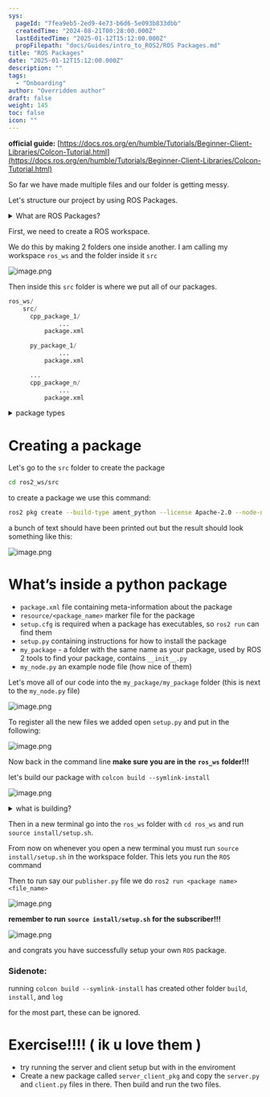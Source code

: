 ```yaml
---
sys:
  pageId: "7fea9eb5-2ed9-4e73-b6d6-5e093b833dbb"
  createdTime: "2024-08-21T00:28:00.000Z"
  lastEditedTime: "2025-01-12T15:12:00.000Z"
  propFilepath: "docs/Guides/intro_to_ROS2/ROS Packages.md"
title: "ROS Packages"
date: "2025-01-12T15:12:00.000Z"
description: ""
tags:
  - "Onboarding"
author: "Overridden author"
draft: false
weight: 145
toc: false
icon: ""
---
```


**official guide:** [https://docs.ros.org/en/humble/Tutorials/Beginner-Client-Libraries/Colcon-Tutorial.html](https://docs.ros.org/en/humble/Tutorials/Beginner-Client-Libraries/Colcon-Tutorial.html)

So far we have made multiple files and our folder is getting messy.

Let's structure our project by using ROS Packages.

<details>

<summary>What are ROS Packages?</summary>

ROS Packages are, as the name implies, packages of code that are highly sharable between ROS developers.

They consist of a folder, `package.xml` file, and source code

```python
      cpp_package_1/
		      ... imagine much code files here ..
          package.xml
```

</details>

First, we need to create a ROS workspace.

We do this by making 2 folders one inside another. I am calling my workspace `ros_ws` and the folder inside it `src`

![image.png](https://prod-files-secure.s3.us-west-2.amazonaws.com/d518164a-d88e-44d1-a4ee-3adb3bd8bce0/70706947-fd18-4537-a67b-e12946812d31/image.png?X-Amz-Algorithm=AWS4-HMAC-SHA256&X-Amz-Content-Sha256=UNSIGNED-PAYLOAD&X-Amz-Credential=ASIAZI2LB466WXW2XJI7%2F20250704%2Fus-west-2%2Fs3%2Faws4_request&X-Amz-Date=20250704T061408Z&X-Amz-Expires=3600&X-Amz-Security-Token=IQoJb3JpZ2luX2VjEB4aCXVzLXdlc3QtMiJGMEQCIG8dFpiXCV9gIoeSq%2BZ5x4HsntR0V7zUIPR%2Ft7FRYca%2BAiBBlSvIbvAhUFlwKf4K4BPP%2F0AJzSW%2F1Po3yvsPROhp4yr%2FAwgnEAAaDDYzNzQyMzE4MzgwNSIMWb5i2OOIYJP3Yg8FKtwDP33EKCUR1ia2B1ArIFpRfgM651glaQm7UapZi6QHgv6sta15ZGubTpvBfrEvEGOQZqWjtjXVKnYoLdJYJXTMZvMSwE1pO1TeXUZjeb7e78jTVQlE%2Bs4Kf7BguxtdxofDkGa3Z5ed8PbaomNplVsW6xcp3fhVX4t94CwMYli%2FFl5wVoM69k8I972yEpdfscBoOohMPnmcNmP06mfaVQPJepXs6G%2F5ZL1q0Yk07haBIRhUsIW6Z%2FRvC3bstAoDFoR0YFLmZMpbVJ3lo6Mw%2FuoU2ee8I9Ap%2FQ0l%2BwagaviIkqgwbLO7kpwnGuS1ZVmQxo1ljiNNZIqqJ1DsFsgeniEs0GslYW%2BakkkinnsjArznQm5YrEzOrOAKQBteN1Stk4Cmq3iWk0lZIkP4vuWmca3%2FDt42Uw4ku1n0yjpLGR0QOqRYIzyYTi5TIaIz%2F%2FCPl1%2FwAfAn8CYZOE2PnN9ug4jhmNpWvtD3TB3vVyWCOd6fNDkymUm%2Bh5gE3nlMod0E6pA%2FZWoqxin9dDIlr1L0Q6%2FpAVOm01zInn7HHnA6NlIJeYtcfH2h7Cl7Yf8kZPpPKuubTmRZhxLwHk%2BvNUSSh9%2FGJt8PkWmIcSVWPrord94o9Xg8rI3ErpWg7tLzQlgw1%2BCdwwY6pgGewPoeUuK6qSQCivSvjrOz0A3xT69VJEpIZUbiE%2BUF%2BPmHysqqOMqeo%2BAq6peBX%2FP78QX5ofWFh0ChAjHX%2F771jD8LB%2FA1c29OTNsbEGQfJN%2FyHyEpk3Wz42lVrOoYSvxuAnzrsEO4B22rJqPh54blzf65nZbARp%2FD8hIwxNgjcNu1AHRJYyehJ%2BlZuIZjny5%2BMf0c1bGHm2cMEmFyiMj1B%2BdryKml&X-Amz-Signature=8c42a636776fe9cb8053820def496b173a5dabef011b77bd8b19b895358777e3&X-Amz-SignedHeaders=host&x-amz-checksum-mode=ENABLED&x-id=GetObject)

Then inside this `src` folder is where we put all of our packages.

```python
ros_ws/
    src/
      cpp_package_1/
		      ...
          package.xml

      py_package_1/
		      ...
          package.xml

      ...
      cpp_package_n/
		      ...
          package.xml

```

<details>

<summary>package types</summary>

packages can be either `C++` or python.

the intern file structure is different for each but for this guide we will stick to creating python packages

</details>

# Creating a package

Let's go to the `src` folder to create the package

```bash
cd ros2_ws/src
```

to create a package we use this command:

```bash
ros2 pkg create --build-type ament_python --license Apache-2.0 --node-name my_node my_package
```

a bunch of text should have been printed out but the result should look something like this:

![image.png](https://prod-files-secure.s3.us-west-2.amazonaws.com/d518164a-d88e-44d1-a4ee-3adb3bd8bce0/e6cf1e3f-8512-4a3e-b131-079f800bf3e8/image.png?X-Amz-Algorithm=AWS4-HMAC-SHA256&X-Amz-Content-Sha256=UNSIGNED-PAYLOAD&X-Amz-Credential=ASIAZI2LB466WXW2XJI7%2F20250704%2Fus-west-2%2Fs3%2Faws4_request&X-Amz-Date=20250704T061408Z&X-Amz-Expires=3600&X-Amz-Security-Token=IQoJb3JpZ2luX2VjEB4aCXVzLXdlc3QtMiJGMEQCIG8dFpiXCV9gIoeSq%2BZ5x4HsntR0V7zUIPR%2Ft7FRYca%2BAiBBlSvIbvAhUFlwKf4K4BPP%2F0AJzSW%2F1Po3yvsPROhp4yr%2FAwgnEAAaDDYzNzQyMzE4MzgwNSIMWb5i2OOIYJP3Yg8FKtwDP33EKCUR1ia2B1ArIFpRfgM651glaQm7UapZi6QHgv6sta15ZGubTpvBfrEvEGOQZqWjtjXVKnYoLdJYJXTMZvMSwE1pO1TeXUZjeb7e78jTVQlE%2Bs4Kf7BguxtdxofDkGa3Z5ed8PbaomNplVsW6xcp3fhVX4t94CwMYli%2FFl5wVoM69k8I972yEpdfscBoOohMPnmcNmP06mfaVQPJepXs6G%2F5ZL1q0Yk07haBIRhUsIW6Z%2FRvC3bstAoDFoR0YFLmZMpbVJ3lo6Mw%2FuoU2ee8I9Ap%2FQ0l%2BwagaviIkqgwbLO7kpwnGuS1ZVmQxo1ljiNNZIqqJ1DsFsgeniEs0GslYW%2BakkkinnsjArznQm5YrEzOrOAKQBteN1Stk4Cmq3iWk0lZIkP4vuWmca3%2FDt42Uw4ku1n0yjpLGR0QOqRYIzyYTi5TIaIz%2F%2FCPl1%2FwAfAn8CYZOE2PnN9ug4jhmNpWvtD3TB3vVyWCOd6fNDkymUm%2Bh5gE3nlMod0E6pA%2FZWoqxin9dDIlr1L0Q6%2FpAVOm01zInn7HHnA6NlIJeYtcfH2h7Cl7Yf8kZPpPKuubTmRZhxLwHk%2BvNUSSh9%2FGJt8PkWmIcSVWPrord94o9Xg8rI3ErpWg7tLzQlgw1%2BCdwwY6pgGewPoeUuK6qSQCivSvjrOz0A3xT69VJEpIZUbiE%2BUF%2BPmHysqqOMqeo%2BAq6peBX%2FP78QX5ofWFh0ChAjHX%2F771jD8LB%2FA1c29OTNsbEGQfJN%2FyHyEpk3Wz42lVrOoYSvxuAnzrsEO4B22rJqPh54blzf65nZbARp%2FD8hIwxNgjcNu1AHRJYyehJ%2BlZuIZjny5%2BMf0c1bGHm2cMEmFyiMj1B%2BdryKml&X-Amz-Signature=fb6d7a4f919ca8636166b33c7b87bda1203fedd35e88844e1b09365a109172fe&X-Amz-SignedHeaders=host&x-amz-checksum-mode=ENABLED&x-id=GetObject)

# What’s inside a python package

- `package.xml` file containing meta-information about the package
- `resource/<package_name>` marker file for the package
- `setup.cfg` is required when a package has executables, so `ros2 run` can find them
- `setup.py` containing instructions for how to install the package
- `my_package` - a folder with the same name as your package, used by ROS 2 tools to find your package, contains `__init__.py`
- `my_node.py` an example node file (how nice of them)

Let's move all of our code into the `my_package/my_package` folder (this is next to the `my_node.py` file)

![image.png](https://prod-files-secure.s3.us-west-2.amazonaws.com/d518164a-d88e-44d1-a4ee-3adb3bd8bce0/9ce58f11-0da9-4d3e-b86d-506a9685d378/image.png?X-Amz-Algorithm=AWS4-HMAC-SHA256&X-Amz-Content-Sha256=UNSIGNED-PAYLOAD&X-Amz-Credential=ASIAZI2LB466WXW2XJI7%2F20250704%2Fus-west-2%2Fs3%2Faws4_request&X-Amz-Date=20250704T061408Z&X-Amz-Expires=3600&X-Amz-Security-Token=IQoJb3JpZ2luX2VjEB4aCXVzLXdlc3QtMiJGMEQCIG8dFpiXCV9gIoeSq%2BZ5x4HsntR0V7zUIPR%2Ft7FRYca%2BAiBBlSvIbvAhUFlwKf4K4BPP%2F0AJzSW%2F1Po3yvsPROhp4yr%2FAwgnEAAaDDYzNzQyMzE4MzgwNSIMWb5i2OOIYJP3Yg8FKtwDP33EKCUR1ia2B1ArIFpRfgM651glaQm7UapZi6QHgv6sta15ZGubTpvBfrEvEGOQZqWjtjXVKnYoLdJYJXTMZvMSwE1pO1TeXUZjeb7e78jTVQlE%2Bs4Kf7BguxtdxofDkGa3Z5ed8PbaomNplVsW6xcp3fhVX4t94CwMYli%2FFl5wVoM69k8I972yEpdfscBoOohMPnmcNmP06mfaVQPJepXs6G%2F5ZL1q0Yk07haBIRhUsIW6Z%2FRvC3bstAoDFoR0YFLmZMpbVJ3lo6Mw%2FuoU2ee8I9Ap%2FQ0l%2BwagaviIkqgwbLO7kpwnGuS1ZVmQxo1ljiNNZIqqJ1DsFsgeniEs0GslYW%2BakkkinnsjArznQm5YrEzOrOAKQBteN1Stk4Cmq3iWk0lZIkP4vuWmca3%2FDt42Uw4ku1n0yjpLGR0QOqRYIzyYTi5TIaIz%2F%2FCPl1%2FwAfAn8CYZOE2PnN9ug4jhmNpWvtD3TB3vVyWCOd6fNDkymUm%2Bh5gE3nlMod0E6pA%2FZWoqxin9dDIlr1L0Q6%2FpAVOm01zInn7HHnA6NlIJeYtcfH2h7Cl7Yf8kZPpPKuubTmRZhxLwHk%2BvNUSSh9%2FGJt8PkWmIcSVWPrord94o9Xg8rI3ErpWg7tLzQlgw1%2BCdwwY6pgGewPoeUuK6qSQCivSvjrOz0A3xT69VJEpIZUbiE%2BUF%2BPmHysqqOMqeo%2BAq6peBX%2FP78QX5ofWFh0ChAjHX%2F771jD8LB%2FA1c29OTNsbEGQfJN%2FyHyEpk3Wz42lVrOoYSvxuAnzrsEO4B22rJqPh54blzf65nZbARp%2FD8hIwxNgjcNu1AHRJYyehJ%2BlZuIZjny5%2BMf0c1bGHm2cMEmFyiMj1B%2BdryKml&X-Amz-Signature=4f6a8f81e94cb5f301221b9e3f0f2ba6742ddd93c44eaf7d46ba23511857b9ec&X-Amz-SignedHeaders=host&x-amz-checksum-mode=ENABLED&x-id=GetObject)

To register all the new files we added open `setup.py` and put in the following:

![image.png](https://prod-files-secure.s3.us-west-2.amazonaws.com/d518164a-d88e-44d1-a4ee-3adb3bd8bce0/1cd7c262-4cae-4496-9d75-c178537d24a2/image.png?X-Amz-Algorithm=AWS4-HMAC-SHA256&X-Amz-Content-Sha256=UNSIGNED-PAYLOAD&X-Amz-Credential=ASIAZI2LB466WXW2XJI7%2F20250704%2Fus-west-2%2Fs3%2Faws4_request&X-Amz-Date=20250704T061408Z&X-Amz-Expires=3600&X-Amz-Security-Token=IQoJb3JpZ2luX2VjEB4aCXVzLXdlc3QtMiJGMEQCIG8dFpiXCV9gIoeSq%2BZ5x4HsntR0V7zUIPR%2Ft7FRYca%2BAiBBlSvIbvAhUFlwKf4K4BPP%2F0AJzSW%2F1Po3yvsPROhp4yr%2FAwgnEAAaDDYzNzQyMzE4MzgwNSIMWb5i2OOIYJP3Yg8FKtwDP33EKCUR1ia2B1ArIFpRfgM651glaQm7UapZi6QHgv6sta15ZGubTpvBfrEvEGOQZqWjtjXVKnYoLdJYJXTMZvMSwE1pO1TeXUZjeb7e78jTVQlE%2Bs4Kf7BguxtdxofDkGa3Z5ed8PbaomNplVsW6xcp3fhVX4t94CwMYli%2FFl5wVoM69k8I972yEpdfscBoOohMPnmcNmP06mfaVQPJepXs6G%2F5ZL1q0Yk07haBIRhUsIW6Z%2FRvC3bstAoDFoR0YFLmZMpbVJ3lo6Mw%2FuoU2ee8I9Ap%2FQ0l%2BwagaviIkqgwbLO7kpwnGuS1ZVmQxo1ljiNNZIqqJ1DsFsgeniEs0GslYW%2BakkkinnsjArznQm5YrEzOrOAKQBteN1Stk4Cmq3iWk0lZIkP4vuWmca3%2FDt42Uw4ku1n0yjpLGR0QOqRYIzyYTi5TIaIz%2F%2FCPl1%2FwAfAn8CYZOE2PnN9ug4jhmNpWvtD3TB3vVyWCOd6fNDkymUm%2Bh5gE3nlMod0E6pA%2FZWoqxin9dDIlr1L0Q6%2FpAVOm01zInn7HHnA6NlIJeYtcfH2h7Cl7Yf8kZPpPKuubTmRZhxLwHk%2BvNUSSh9%2FGJt8PkWmIcSVWPrord94o9Xg8rI3ErpWg7tLzQlgw1%2BCdwwY6pgGewPoeUuK6qSQCivSvjrOz0A3xT69VJEpIZUbiE%2BUF%2BPmHysqqOMqeo%2BAq6peBX%2FP78QX5ofWFh0ChAjHX%2F771jD8LB%2FA1c29OTNsbEGQfJN%2FyHyEpk3Wz42lVrOoYSvxuAnzrsEO4B22rJqPh54blzf65nZbARp%2FD8hIwxNgjcNu1AHRJYyehJ%2BlZuIZjny5%2BMf0c1bGHm2cMEmFyiMj1B%2BdryKml&X-Amz-Signature=4615a16f2d11ade6371efdf8de11f466e9f12bfe60f81e02974bc3a0bb8336ea&X-Amz-SignedHeaders=host&x-amz-checksum-mode=ENABLED&x-id=GetObject)

Now back in the command line **make sure you are in the** **`ros_ws`** **folder!!!**

let's build our package with `colcon build --symlink-install`

![image.png](https://prod-files-secure.s3.us-west-2.amazonaws.com/d518164a-d88e-44d1-a4ee-3adb3bd8bce0/2f2a0d27-b173-48fd-b189-5f5c0ce65619/image.png?X-Amz-Algorithm=AWS4-HMAC-SHA256&X-Amz-Content-Sha256=UNSIGNED-PAYLOAD&X-Amz-Credential=ASIAZI2LB466WXW2XJI7%2F20250704%2Fus-west-2%2Fs3%2Faws4_request&X-Amz-Date=20250704T061408Z&X-Amz-Expires=3600&X-Amz-Security-Token=IQoJb3JpZ2luX2VjEB4aCXVzLXdlc3QtMiJGMEQCIG8dFpiXCV9gIoeSq%2BZ5x4HsntR0V7zUIPR%2Ft7FRYca%2BAiBBlSvIbvAhUFlwKf4K4BPP%2F0AJzSW%2F1Po3yvsPROhp4yr%2FAwgnEAAaDDYzNzQyMzE4MzgwNSIMWb5i2OOIYJP3Yg8FKtwDP33EKCUR1ia2B1ArIFpRfgM651glaQm7UapZi6QHgv6sta15ZGubTpvBfrEvEGOQZqWjtjXVKnYoLdJYJXTMZvMSwE1pO1TeXUZjeb7e78jTVQlE%2Bs4Kf7BguxtdxofDkGa3Z5ed8PbaomNplVsW6xcp3fhVX4t94CwMYli%2FFl5wVoM69k8I972yEpdfscBoOohMPnmcNmP06mfaVQPJepXs6G%2F5ZL1q0Yk07haBIRhUsIW6Z%2FRvC3bstAoDFoR0YFLmZMpbVJ3lo6Mw%2FuoU2ee8I9Ap%2FQ0l%2BwagaviIkqgwbLO7kpwnGuS1ZVmQxo1ljiNNZIqqJ1DsFsgeniEs0GslYW%2BakkkinnsjArznQm5YrEzOrOAKQBteN1Stk4Cmq3iWk0lZIkP4vuWmca3%2FDt42Uw4ku1n0yjpLGR0QOqRYIzyYTi5TIaIz%2F%2FCPl1%2FwAfAn8CYZOE2PnN9ug4jhmNpWvtD3TB3vVyWCOd6fNDkymUm%2Bh5gE3nlMod0E6pA%2FZWoqxin9dDIlr1L0Q6%2FpAVOm01zInn7HHnA6NlIJeYtcfH2h7Cl7Yf8kZPpPKuubTmRZhxLwHk%2BvNUSSh9%2FGJt8PkWmIcSVWPrord94o9Xg8rI3ErpWg7tLzQlgw1%2BCdwwY6pgGewPoeUuK6qSQCivSvjrOz0A3xT69VJEpIZUbiE%2BUF%2BPmHysqqOMqeo%2BAq6peBX%2FP78QX5ofWFh0ChAjHX%2F771jD8LB%2FA1c29OTNsbEGQfJN%2FyHyEpk3Wz42lVrOoYSvxuAnzrsEO4B22rJqPh54blzf65nZbARp%2FD8hIwxNgjcNu1AHRJYyehJ%2BlZuIZjny5%2BMf0c1bGHm2cMEmFyiMj1B%2BdryKml&X-Amz-Signature=57979d1460939b618ef70617c0b60dbbeeea390b8d567ba4b59539214e24bfa4&X-Amz-SignedHeaders=host&x-amz-checksum-mode=ENABLED&x-id=GetObject)

<details>

<summary>what is building?</summary>

if you are a CS major at Rose-Hulman you will learn the answer to this in CSSE132

but TLDR; is it combines all the code files into one program that can be run easily 

</details>

Then in a new terminal go into the `ros_ws` folder with `cd ros_ws` and run `source install/setup.sh`. 

From now on whenever you open a new terminal you must run `source install/setup.sh` in the workspace folder. This lets you run the `ROS` command

Then to run say our `publisher.py` file we do `ros2 run <package name> <file_name>`

![image.png](https://prod-files-secure.s3.us-west-2.amazonaws.com/d518164a-d88e-44d1-a4ee-3adb3bd8bce0/4f4b1219-3a44-4632-aa0a-ce3471699f59/image.png?X-Amz-Algorithm=AWS4-HMAC-SHA256&X-Amz-Content-Sha256=UNSIGNED-PAYLOAD&X-Amz-Credential=ASIAZI2LB466WXW2XJI7%2F20250704%2Fus-west-2%2Fs3%2Faws4_request&X-Amz-Date=20250704T061408Z&X-Amz-Expires=3600&X-Amz-Security-Token=IQoJb3JpZ2luX2VjEB4aCXVzLXdlc3QtMiJGMEQCIG8dFpiXCV9gIoeSq%2BZ5x4HsntR0V7zUIPR%2Ft7FRYca%2BAiBBlSvIbvAhUFlwKf4K4BPP%2F0AJzSW%2F1Po3yvsPROhp4yr%2FAwgnEAAaDDYzNzQyMzE4MzgwNSIMWb5i2OOIYJP3Yg8FKtwDP33EKCUR1ia2B1ArIFpRfgM651glaQm7UapZi6QHgv6sta15ZGubTpvBfrEvEGOQZqWjtjXVKnYoLdJYJXTMZvMSwE1pO1TeXUZjeb7e78jTVQlE%2Bs4Kf7BguxtdxofDkGa3Z5ed8PbaomNplVsW6xcp3fhVX4t94CwMYli%2FFl5wVoM69k8I972yEpdfscBoOohMPnmcNmP06mfaVQPJepXs6G%2F5ZL1q0Yk07haBIRhUsIW6Z%2FRvC3bstAoDFoR0YFLmZMpbVJ3lo6Mw%2FuoU2ee8I9Ap%2FQ0l%2BwagaviIkqgwbLO7kpwnGuS1ZVmQxo1ljiNNZIqqJ1DsFsgeniEs0GslYW%2BakkkinnsjArznQm5YrEzOrOAKQBteN1Stk4Cmq3iWk0lZIkP4vuWmca3%2FDt42Uw4ku1n0yjpLGR0QOqRYIzyYTi5TIaIz%2F%2FCPl1%2FwAfAn8CYZOE2PnN9ug4jhmNpWvtD3TB3vVyWCOd6fNDkymUm%2Bh5gE3nlMod0E6pA%2FZWoqxin9dDIlr1L0Q6%2FpAVOm01zInn7HHnA6NlIJeYtcfH2h7Cl7Yf8kZPpPKuubTmRZhxLwHk%2BvNUSSh9%2FGJt8PkWmIcSVWPrord94o9Xg8rI3ErpWg7tLzQlgw1%2BCdwwY6pgGewPoeUuK6qSQCivSvjrOz0A3xT69VJEpIZUbiE%2BUF%2BPmHysqqOMqeo%2BAq6peBX%2FP78QX5ofWFh0ChAjHX%2F771jD8LB%2FA1c29OTNsbEGQfJN%2FyHyEpk3Wz42lVrOoYSvxuAnzrsEO4B22rJqPh54blzf65nZbARp%2FD8hIwxNgjcNu1AHRJYyehJ%2BlZuIZjny5%2BMf0c1bGHm2cMEmFyiMj1B%2BdryKml&X-Amz-Signature=a99f3d93a517097296ec6447e077bf7d020b20498a19b806aa8da32b10eff2f7&X-Amz-SignedHeaders=host&x-amz-checksum-mode=ENABLED&x-id=GetObject)

**remember to run** **`source install/setup.sh`** **for the subscriber!!!**

![image.png](https://prod-files-secure.s3.us-west-2.amazonaws.com/d518164a-d88e-44d1-a4ee-3adb3bd8bce0/02121119-dad4-49ec-8356-c956108b4243/image.png?X-Amz-Algorithm=AWS4-HMAC-SHA256&X-Amz-Content-Sha256=UNSIGNED-PAYLOAD&X-Amz-Credential=ASIAZI2LB466WXW2XJI7%2F20250704%2Fus-west-2%2Fs3%2Faws4_request&X-Amz-Date=20250704T061408Z&X-Amz-Expires=3600&X-Amz-Security-Token=IQoJb3JpZ2luX2VjEB4aCXVzLXdlc3QtMiJGMEQCIG8dFpiXCV9gIoeSq%2BZ5x4HsntR0V7zUIPR%2Ft7FRYca%2BAiBBlSvIbvAhUFlwKf4K4BPP%2F0AJzSW%2F1Po3yvsPROhp4yr%2FAwgnEAAaDDYzNzQyMzE4MzgwNSIMWb5i2OOIYJP3Yg8FKtwDP33EKCUR1ia2B1ArIFpRfgM651glaQm7UapZi6QHgv6sta15ZGubTpvBfrEvEGOQZqWjtjXVKnYoLdJYJXTMZvMSwE1pO1TeXUZjeb7e78jTVQlE%2Bs4Kf7BguxtdxofDkGa3Z5ed8PbaomNplVsW6xcp3fhVX4t94CwMYli%2FFl5wVoM69k8I972yEpdfscBoOohMPnmcNmP06mfaVQPJepXs6G%2F5ZL1q0Yk07haBIRhUsIW6Z%2FRvC3bstAoDFoR0YFLmZMpbVJ3lo6Mw%2FuoU2ee8I9Ap%2FQ0l%2BwagaviIkqgwbLO7kpwnGuS1ZVmQxo1ljiNNZIqqJ1DsFsgeniEs0GslYW%2BakkkinnsjArznQm5YrEzOrOAKQBteN1Stk4Cmq3iWk0lZIkP4vuWmca3%2FDt42Uw4ku1n0yjpLGR0QOqRYIzyYTi5TIaIz%2F%2FCPl1%2FwAfAn8CYZOE2PnN9ug4jhmNpWvtD3TB3vVyWCOd6fNDkymUm%2Bh5gE3nlMod0E6pA%2FZWoqxin9dDIlr1L0Q6%2FpAVOm01zInn7HHnA6NlIJeYtcfH2h7Cl7Yf8kZPpPKuubTmRZhxLwHk%2BvNUSSh9%2FGJt8PkWmIcSVWPrord94o9Xg8rI3ErpWg7tLzQlgw1%2BCdwwY6pgGewPoeUuK6qSQCivSvjrOz0A3xT69VJEpIZUbiE%2BUF%2BPmHysqqOMqeo%2BAq6peBX%2FP78QX5ofWFh0ChAjHX%2F771jD8LB%2FA1c29OTNsbEGQfJN%2FyHyEpk3Wz42lVrOoYSvxuAnzrsEO4B22rJqPh54blzf65nZbARp%2FD8hIwxNgjcNu1AHRJYyehJ%2BlZuIZjny5%2BMf0c1bGHm2cMEmFyiMj1B%2BdryKml&X-Amz-Signature=a58bd83e0353b9e1f469d4774e34fecfd091173fb0af3528492e81068699466a&X-Amz-SignedHeaders=host&x-amz-checksum-mode=ENABLED&x-id=GetObject)

and congrats you have successfully setup your own `ROS` package.

### Sidenote:

running `colcon build --symlink-install` has created other folder `build`, `install`, and `log`

for the most part, these can be ignored.

# Exercise!!!! ( ik u love them )

- try running the server and client setup but with in the enviroment
- Create a new package called `server_client_pkg` and copy the `server.py` and `client.py` files in there. Then build and run the two files.
